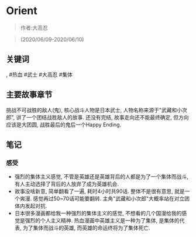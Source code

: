 # Orient

> 作者:大高忍

> (2020/06/09-2020/06/10)

## 关键词
, #热血 #武士 #大高忍 #集体

## 主要故事章节
挑战不可战胜的敌人\(鬼\), 核心战斗人物是日本武士, 人物名称来源于"武藏和小次郎", 讲了一个团结战胜敌人的故事. 还没有完结, 故事走向还不能最终确定, 但方向应该是大团圆, 战胜最后的鬼后一个Happy Ending.


## 笔记
### 感受
* 强烈的集体主义感觉, 不管是英雄还是英雄背后的人都是为了一个集体而战斗, 有人主动选择了背后的人放弃了成为英雄机会.
* 故事没啥新意, 简单翻看了一遍, 耗时4小时共90话. 整体不是很有意思, 就是一个爽漫. 感觉再过50\~70话可能要翻转. 主角"武藏和小次郎"大概率站在对立团体内发起对抗.
* 日本很多漫画都给我一种强烈的集体主义的感觉, 不想看的几个国漫给我的感觉是强烈的个人主义精神. 热血漫画中英雄主义是一种为了集体, 是集体的代表, 为了集体而战斗的英雄, 而英雄的命运终将为了集体死亡.
